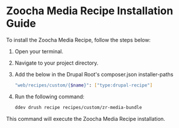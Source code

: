 # Zoocha Media Recipe Installation Guide

To install the Zoocha Media Recipe, follow the steps below:

1. Open your terminal.
2. Navigate to your project directory. 
3. Add the below in the Drupal Root's composer.json installer-paths
    ```sh
    "web/recipes/custom/{$name}": ["type:drupal-recipe"]
    ```
4. Run the following command:

    ```sh
    ddev drush recipe recipes/custom/zr-media-bundle
    ```

This command will execute the Zoocha Media Recipe installation.
